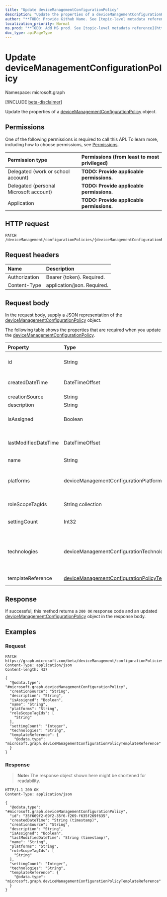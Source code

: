 ```yaml
---
title: "Update deviceManagementConfigurationPolicy"
description: "Update the properties of a deviceManagementConfigurationPolicy object."
author: "**TODO: Provide Github Name. See [topic-level metadata reference](https://msgo.azurewebsites.net/add/document/guidelines/metadata.html#topic-level-metadata)**"
localization_priority: Normal
ms.prod: "**TODO: Add MS prod. See [topic-level metadata reference](https://msgo.azurewebsites.net/add/document/guidelines/metadata.html#topic-level-metadata)**"
doc_type: apiPageType
---
```


# Update deviceManagementConfigurationPolicy
Namespace: microsoft.graph

[!INCLUDE [beta-disclaimer](../../includes/beta-disclaimer.md)]

Update the properties of a [deviceManagementConfigurationPolicy](../resources/devicemanagementconfigurationpolicy.md) object.

## Permissions
One of the following permissions is required to call this API. To learn more, including how to choose permissions, see [Permissions](/graph/permissions-reference).

|Permission type|Permissions (from least to most privileged)|
|:---|:---|
|Delegated (work or school account)|**TODO: Provide applicable permissions.**|
|Delegated (personal Microsoft account)|**TODO: Provide applicable permissions.**|
|Application|**TODO: Provide applicable permissions.**|

## HTTP request

<!-- {
  "blockType": "ignored"
}
-->
``` http
PATCH /deviceManagement/configurationPolicies/{deviceManagementConfigurationPolicyId}
```

## Request headers
|Name|Description|
|:---|:---|
|Authorization|Bearer {token}. Required.|
|Content-Type|application/json. Required.|

## Request body
In the request body, supply a JSON representation of the [deviceManagementConfigurationPolicy](../resources/devicemanagementconfigurationpolicy.md) object.

The following table shows the properties that are required when you update the [deviceManagementConfigurationPolicy](../resources/devicemanagementconfigurationpolicy.md).

|Property|Type|Description|
|:---|:---|:---|
|id|String|**TODO: Add Description** Inherited from [entity](../resources/entity.md)|
|createdDateTime|DateTimeOffset|Policy creation date and time. This property is read-only.|
|creationSource|String|Policy creation source|
|description|String|Policy description|
|isAssigned|Boolean|Policy assignment status. This property is read-only.|
|lastModifiedDateTime|DateTimeOffset|Policy last modification date and time. This property is read-only.|
|name|String|Policy name|
|platforms|deviceManagementConfigurationPlatforms|Platforms for this policy. Possible values are: `none`, `macOS`, `windows10X`, `windows10`.|
|roleScopeTagIds|String collection|List of Scope Tags for this Entity instance.|
|settingCount|Int32|Number of settings. This property is read-only.|
|technologies|deviceManagementConfigurationTechnologies|Technologies for this policy. Possible values are: `none`, `mdm`, `windows10XManagement`, `configManager`, `microsoftSense`.|
|templateReference|[deviceManagementConfigurationPolicyTemplateReference](../resources/devicemanagementconfigurationpolicytemplatereference.md)|Template reference information|



## Response

If successful, this method returns a `200 OK` response code and an updated [deviceManagementConfigurationPolicy](../resources/devicemanagementconfigurationpolicy.md) object in the response body.

## Examples

### Request
<!-- {
  "blockType": "request",
  "name": "update_devicemanagementconfigurationpolicy"
}
-->
``` http
PATCH https://graph.microsoft.com/beta/deviceManagement/configurationPolicies/{deviceManagementConfigurationPolicyId}
Content-Type: application/json
Content-length: 437

{
  "@odata.type": "#microsoft.graph.deviceManagementConfigurationPolicy",
  "creationSource": "String",
  "description": "String",
  "isAssigned": "Boolean",
  "name": "String",
  "platforms": "String",
  "roleScopeTagIds": [
    "String"
  ],
  "settingCount": "Integer",
  "technologies": "String",
  "templateReference": {
    "@odata.type": "microsoft.graph.deviceManagementConfigurationPolicyTemplateReference"
  }
}
```


### Response
>**Note:** The response object shown here might be shortened for readability.
<!-- {
  "blockType": "response",
  "truncated": true
}
-->
``` http
HTTP/1.1 200 OK
Content-Type: application/json

{
  "@odata.type": "#microsoft.graph.deviceManagementConfigurationPolicy",
  "id": "35f669f2-69f2-35f6-f269-f635f269f635",
  "createdDateTime": "String (timestamp)",
  "creationSource": "String",
  "description": "String",
  "isAssigned": "Boolean",
  "lastModifiedDateTime": "String (timestamp)",
  "name": "String",
  "platforms": "String",
  "roleScopeTagIds": [
    "String"
  ],
  "settingCount": "Integer",
  "technologies": "String",
  "templateReference": {
    "@odata.type": "microsoft.graph.deviceManagementConfigurationPolicyTemplateReference"
  }
}
```

